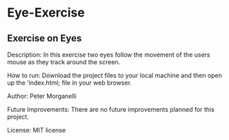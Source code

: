 # Eye-Exercise
## Exercise on Eyes

Description: In this exercise two eyes follow the movement of the users mouse as they track around the screen.

How to run: Download the project files to your local machine and then open up the 'index.html; file in your web browser.

Author: Peter Morganelli

Future Improvements: There are no future improvements planned for this project.

License: MIT license

